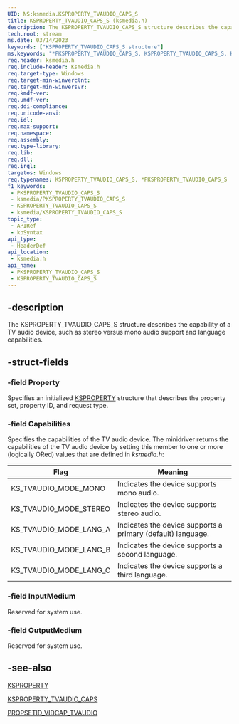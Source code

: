 ```yaml
---
UID: NS:ksmedia.KSPROPERTY_TVAUDIO_CAPS_S
title: KSPROPERTY_TVAUDIO_CAPS_S (ksmedia.h)
description: The KSPROPERTY_TVAUDIO_CAPS_S structure describes the capability of a TV audio device, such as stereo versus mono audio support and language capabilities.
tech.root: stream
ms.date: 03/14/2023
keywords: ["KSPROPERTY_TVAUDIO_CAPS_S structure"]
ms.keywords: "*PKSPROPERTY_TVAUDIO_CAPS_S, KSPROPERTY_TVAUDIO_CAPS_S, KSPROPERTY_TVAUDIO_CAPS_S structure [Streaming Media Devices], PKSPROPERTY_TVAUDIO_CAPS_S, PKSPROPERTY_TVAUDIO_CAPS_S structure pointer [Streaming Media Devices], ksmedia/KSPROPERTY_TVAUDIO_CAPS_S, ksmedia/PKSPROPERTY_TVAUDIO_CAPS_S, stream.ksproperty_tvaudio_caps_s, vidcapstruct_dd4243d2-9778-4dae-99e2-0d32a73ab0d4.xml"
req.header: ksmedia.h
req.include-header: Ksmedia.h
req.target-type: Windows
req.target-min-winverclnt: 
req.target-min-winversvr: 
req.kmdf-ver: 
req.umdf-ver: 
req.ddi-compliance: 
req.unicode-ansi: 
req.idl: 
req.max-support: 
req.namespace: 
req.assembly: 
req.type-library: 
req.lib: 
req.dll: 
req.irql: 
targetos: Windows
req.typenames: KSPROPERTY_TVAUDIO_CAPS_S, *PKSPROPERTY_TVAUDIO_CAPS_S
f1_keywords:
 - PKSPROPERTY_TVAUDIO_CAPS_S
 - ksmedia/PKSPROPERTY_TVAUDIO_CAPS_S
 - KSPROPERTY_TVAUDIO_CAPS_S
 - ksmedia/KSPROPERTY_TVAUDIO_CAPS_S
topic_type:
 - APIRef
 - kbSyntax
api_type:
 - HeaderDef
api_location:
 - ksmedia.h
api_name:
 - PKSPROPERTY_TVAUDIO_CAPS_S
 - KSPROPERTY_TVAUDIO_CAPS_S
---
```


## -description

The KSPROPERTY_TVAUDIO_CAPS_S structure describes the capability of a TV audio device, such as stereo versus mono audio support and language capabilities.

## -struct-fields

### -field Property

Specifies an initialized [KSPROPERTY](/windows-hardware/drivers/stream/ksproperty-structure) structure that describes the property set, property ID, and request type.

### -field Capabilities

Specifies the capabilities of the TV audio device. The minidriver returns the capabilities of the TV audio device by setting this member to one or more (logically ORed) values that are defined in *ksmedia.h*:

| Flag | Meaning |
|---|---|
| KS_TVAUDIO_MODE_MONO | Indicates the device supports mono audio. |
| KS_TVAUDIO_MODE_STEREO | Indicates the device supports stereo audio. |
| KS_TVAUDIO_MODE_LANG_A | Indicates the device supports a primary (default) language. |
| KS_TVAUDIO_MODE_LANG_B | Indicates the device supports a second language. |
| KS_TVAUDIO_MODE_LANG_C | Indicates the device supports a third language. |

### -field InputMedium

Reserved for system use.

### -field OutputMedium

Reserved for system use.

## -see-also

[KSPROPERTY](/windows-hardware/drivers/stream/ksproperty-structure)

[KSPROPERTY_TVAUDIO_CAPS](/windows-hardware/drivers/stream/ksproperty-tvaudio-caps)

[PROPSETID_VIDCAP_TVAUDIO](/windows-hardware/drivers/stream/propsetid-vidcap-tvaudio)
